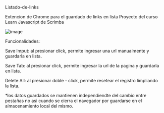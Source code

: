 Listado-de-links

Extencion de Chrome para el guardado de links en lista
Proyecto del curso Learn Javascript de Scrimba

![image](https://user-images.githubusercontent.com/63132435/122695718-a341a080-d217-11eb-8290-c35b2ae39f5a.png)

Funcionalidades:

Save Imput: al presionar click, permite ingresar una url manualmente y guardarla en lista.

Save Tab: al presionar click, permite ingresar la url de la pagina y guardarla en lista.

Delete All: al presionar doble - click, permite resetear el registro limpliando la lista.

*los datos guardados se mantienen independiendte del cambio entre pestañas no asi cuando se cierra el navegador por guardarse en el almacenamiento local del mismo. 
